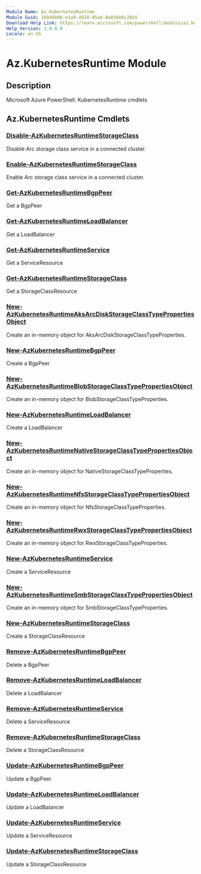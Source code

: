 ```yaml
---
Module Name: Az.KubernetesRuntime
Module Guid: 16846b06-e1a9-4928-95ad-8a030e6c28e5
Download Help Link: https://learn.microsoft.com/powershell/module/az.kubernetesruntime
Help Version: 1.0.0.0
Locale: en-US
---
```


# Az.KubernetesRuntime Module
## Description
Microsoft Azure PowerShell: KubernetesRuntime cmdlets

## Az.KubernetesRuntime Cmdlets
### [Disable-AzKubernetesRuntimeStorageClass](Disable-AzKubernetesRuntimeStorageClass.md)
Disable Arc storage class service in a connected cluster.

### [Enable-AzKubernetesRuntimeStorageClass](Enable-AzKubernetesRuntimeStorageClass.md)
Enable Arc storage class service in a connected cluster.

### [Get-AzKubernetesRuntimeBgpPeer](Get-AzKubernetesRuntimeBgpPeer.md)
Get a BgpPeer

### [Get-AzKubernetesRuntimeLoadBalancer](Get-AzKubernetesRuntimeLoadBalancer.md)
Get a LoadBalancer

### [Get-AzKubernetesRuntimeService](Get-AzKubernetesRuntimeService.md)
Get a ServiceResource

### [Get-AzKubernetesRuntimeStorageClass](Get-AzKubernetesRuntimeStorageClass.md)
Get a StorageClassResource

### [New-AzKubernetesRuntimeAksArcDiskStorageClassTypePropertiesObject](New-AzKubernetesRuntimeAksArcDiskStorageClassTypePropertiesObject.md)
Create an in-memory object for AksArcDiskStorageClassTypeProperties.

### [New-AzKubernetesRuntimeBgpPeer](New-AzKubernetesRuntimeBgpPeer.md)
Create a BgpPeer

### [New-AzKubernetesRuntimeBlobStorageClassTypePropertiesObject](New-AzKubernetesRuntimeBlobStorageClassTypePropertiesObject.md)
Create an in-memory object for BlobStorageClassTypeProperties.

### [New-AzKubernetesRuntimeLoadBalancer](New-AzKubernetesRuntimeLoadBalancer.md)
Create a LoadBalancer

### [New-AzKubernetesRuntimeNativeStorageClassTypePropertiesObject](New-AzKubernetesRuntimeNativeStorageClassTypePropertiesObject.md)
Create an in-memory object for NativeStorageClassTypeProperties.

### [New-AzKubernetesRuntimeNfsStorageClassTypePropertiesObject](New-AzKubernetesRuntimeNfsStorageClassTypePropertiesObject.md)
Create an in-memory object for NfsStorageClassTypeProperties.

### [New-AzKubernetesRuntimeRwxStorageClassTypePropertiesObject](New-AzKubernetesRuntimeRwxStorageClassTypePropertiesObject.md)
Create an in-memory object for RwxStorageClassTypeProperties.

### [New-AzKubernetesRuntimeService](New-AzKubernetesRuntimeService.md)
Create a ServiceResource

### [New-AzKubernetesRuntimeSmbStorageClassTypePropertiesObject](New-AzKubernetesRuntimeSmbStorageClassTypePropertiesObject.md)
Create an in-memory object for SmbStorageClassTypeProperties.

### [New-AzKubernetesRuntimeStorageClass](New-AzKubernetesRuntimeStorageClass.md)
Create a StorageClassResource

### [Remove-AzKubernetesRuntimeBgpPeer](Remove-AzKubernetesRuntimeBgpPeer.md)
Delete a BgpPeer

### [Remove-AzKubernetesRuntimeLoadBalancer](Remove-AzKubernetesRuntimeLoadBalancer.md)
Delete a LoadBalancer

### [Remove-AzKubernetesRuntimeService](Remove-AzKubernetesRuntimeService.md)
Delete a ServiceResource

### [Remove-AzKubernetesRuntimeStorageClass](Remove-AzKubernetesRuntimeStorageClass.md)
Delete a StorageClassResource

### [Update-AzKubernetesRuntimeBgpPeer](Update-AzKubernetesRuntimeBgpPeer.md)
Update a BgpPeer

### [Update-AzKubernetesRuntimeLoadBalancer](Update-AzKubernetesRuntimeLoadBalancer.md)
Update a LoadBalancer

### [Update-AzKubernetesRuntimeService](Update-AzKubernetesRuntimeService.md)
Update a ServiceResource

### [Update-AzKubernetesRuntimeStorageClass](Update-AzKubernetesRuntimeStorageClass.md)
Update a StorageClassResource


